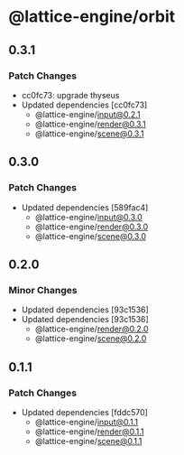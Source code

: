 # @lattice-engine/orbit

## 0.3.1

### Patch Changes

- cc0fc73: upgrade thyseus
- Updated dependencies [cc0fc73]
  - @lattice-engine/input@0.2.1
  - @lattice-engine/render@0.3.1
  - @lattice-engine/scene@0.3.1

## 0.3.0

### Patch Changes

- Updated dependencies [589fac4]
  - @lattice-engine/input@0.3.0
  - @lattice-engine/render@0.3.0
  - @lattice-engine/scene@0.3.0

## 0.2.0

### Minor Changes

- Updated dependencies [93c1536]
- Updated dependencies [93c1536]
  - @lattice-engine/render@0.2.0
  - @lattice-engine/scene@0.2.0

## 0.1.1

### Patch Changes

- Updated dependencies [fddc570]
  - @lattice-engine/input@0.1.1
  - @lattice-engine/render@0.1.1
  - @lattice-engine/scene@0.1.1
